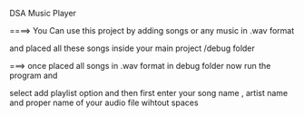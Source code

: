 DSA Music Player 


====> You Can use this project by adding songs or any music in .wav format 



and placed all these songs inside your main project /debug folder


===> once placed all songs in .wav format in debug folder now run the program and

select add playlist option and then first enter your song name , artist name and proper name of your audio file wihtout spaces







